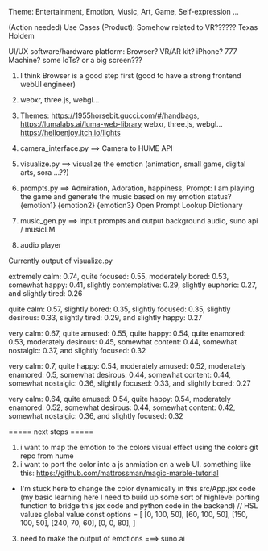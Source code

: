 Theme: Entertainment, Emotion, Music, Art, Game, Self-expression ...

(Action needed) Use Cases (Product): Somehow related to VR?????? Texas Holdem


UI/UX software/hardware platform: Browser? VR/AR kit? iPhone? 777 Machine? some IoTs? or a big screen???
1. I think Browser is a good step first (good to have a strong frontend webUI engineer)
2. webxr, three.js, webgl...
3. Themes: https://1955horsebit.gucci.com/#/handbags, https://lumalabs.ai/luma-web-library
webxr, three.js, webgl...
https://helloenjoy.itch.io/lights


1. camera_interface.py ==> Camera to HUME API
2. visualize.py ==> visualize the emotion (animation, small game, digital arts, sora ...??) 
3. prompts.py ==> Admiration, Adoration, happiness, Prompt: I am playing the game and generate the music based on my emotion status? {emotion1} {emotion2} {emotion3}
Open Prompt Lookup Dictionary
4. music_gen.py ==> input prompts and output background audio, suno api / musicLM
5. audio player 

Currently output of visualize.py

extremely calm: 0.74, quite focused: 0.55, moderately bored: 0.53, somewhat happy: 0.41, slightly contemplative: 0.29, slightly euphoric: 0.27, and slightly tired: 0.26

quite calm: 0.57, slightly bored: 0.35, slightly focused: 0.35, slightly desirous: 0.33, slightly tired: 0.29, and slightly happy: 0.27

very calm: 0.67, quite amused: 0.55, quite happy: 0.54, quite enamored: 0.53, moderately desirous: 0.45, somewhat content: 0.44, somewhat nostalgic: 0.37, and slightly focused: 0.32

very calm: 0.7, quite happy: 0.54, moderately amused: 0.52, moderately enamored: 0.5, somewhat desirous: 0.44, somewhat content: 0.44, somewhat nostalgic: 0.36, slightly focused: 0.33, and slightly bored: 0.27

very calm: 0.64, quite amused: 0.54, quite happy: 0.54, moderately enamored: 0.52, somewhat desirous: 0.44, somewhat content: 0.42, somewhat nostalgic: 0.36, and slightly focused: 0.32


===== next steps =====
1) i want to map the emotion to the colors visual effect using the colors git repo from hume 
2) i want to port the color into a js anmiation on a web UI. something like this: https://github.com/mattrossman/magic-marble-tutorial
 - I'm stuck here to change the color dynamically in this src/App.jsx code (my basic learning here I need to build up some sort of highlevel porting function to bridge this jsx code and python code in the backend)
// HSL values global value
const options = [
  [0, 100, 50],
  [60, 100, 50],
  [150, 100, 50],
  [240, 70, 60],
  [0, 0, 80],
]
3) need to make the output of emotions ===> suno.ai
 

